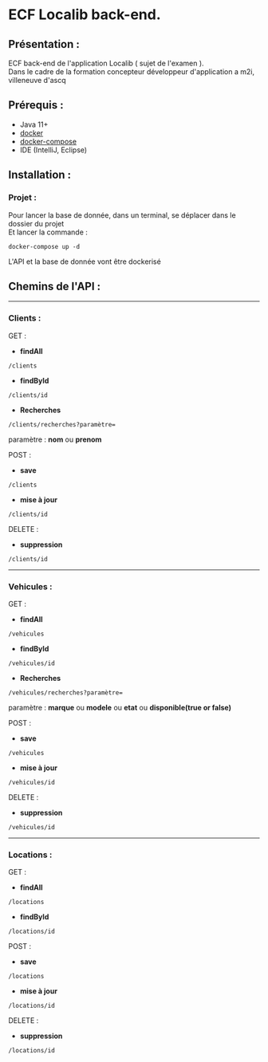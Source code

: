 # ECF Localib back-end.

## Présentation :

ECF back-end de l'application Localib ( sujet de l'examen ).  
Dans le cadre de la formation concepteur développeur d'application
a m2i, villeneuve d'ascq

## Prérequis :

- Java 11+
- [docker](https://docs.docker.com/get-docker/)
- [docker-compose](https://docs.docker.com/compose/install/)
- IDE (IntelliJ, Eclipse)

## Installation :

### Projet :

Pour lancer la base de donnée, dans un terminal, se déplacer dans le dossier du projet  
Et lancer la commande :

```
docker-compose up -d
```

L'API et la base de donnée vont être dockerisé

## Chemins de l'API :

---

### Clients :

GET :

- **findAll**

```
/clients
```

- **findById**

```
/clients/id
```

- **Recherches**

```
/clients/recherches?paramètre=
```

paramètre : **nom** ou **prenom**

POST :

- **save**

```
/clients
```

- **mise à jour**

```
/clients/id
```

DELETE :

- **suppression**

```
/clients/id
```

---

### Vehicules :

GET :

- **findAll**

```
/vehicules
```

- **findById**

```
/vehicules/id
```

- **Recherches**

```
/vehicules/recherches?paramètre=
```

paramètre : **marque** ou **modele** ou **etat** ou **disponible(true or false)**

POST :

- **save**

```
/vehicules
```

- **mise à jour**

```
/vehicules/id
```

DELETE :

- **suppression**

```
/vehicules/id
```

---

### Locations :

GET :

- **findAll**

```
/locations
```

- **findById**

```
/locations/id
```

POST :

- **save**

```
/locations
```

- **mise à jour**

```
/locations/id
```

DELETE :

- **suppression**

```
/locations/id
```
